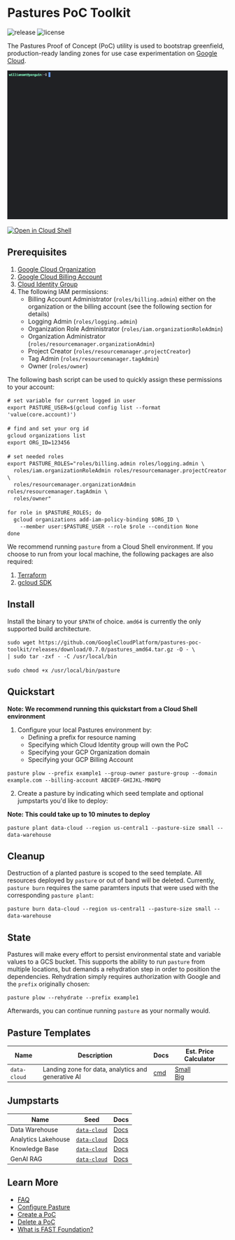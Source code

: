 # Pastures PoC Toolkit

![release](https://img.shields.io/github/v/release/googlecloudplatform/pastures-poc-toolkit) ![license](https://img.shields.io/github/license/GoogleCloudPlatform/pastures-poc-toolkit)

The Pastures Proof of Concept (PoC) utility is used to bootstrap greenfield, production-ready landing zones for use case experimentation on [Google Cloud](https://cloud.google.com/).

![demo-gif](assets/demo.gif)

[![Open in Cloud Shell](https://gstatic.com/cloudssh/images/open-btn.svg)](https://shell.cloud.google.com/cloudshell/editor?cloudshell_git_repo=http://github.com/GoogleCloudPlatform/pastures-poc-toolkit.git)

## Prerequisites
1. [Google Cloud Organization](https://cloud.google.com/resource-manager/docs/cloud-platform-resource-hierarchy#organizations)
2. [Google Cloud Billing Account](https://cloud.google.com/billing/docs/how-to/manage-billing-account)
3. [Cloud Identity Group](https://support.google.com/cloudidentity/answer/9400082)
4. The following IAM permissions:
    - Billing Account Administrator (`roles/billing.admin`) either on the organization or the billing account (see the following section for details)
    - Logging Admin (`roles/logging.admin`)
    - Organization Role Administrator (`roles/iam.organizationRoleAdmin`)
    - Organization Administrator (`roles/resourcemanager.organizationAdmin`)
    - Project Creator (`roles/resourcemanager.projectCreator`)
    - Tag Admin (`roles/resourcemanager.tagAdmin`)
    - Owner (`roles/owner`)

The following bash script can be used to quickly assign these permissions to your account:

```shell
# set variable for current logged in user
export PASTURE_USER=$(gcloud config list --format 'value(core.account)')

# find and set your org id
gcloud organizations list
export ORG_ID=123456

# set needed roles
export PASTURE_ROLES="roles/billing.admin roles/logging.admin \
  roles/iam.organizationRoleAdmin roles/resourcemanager.projectCreator \
  roles/resourcemanager.organizationAdmin roles/resourcemanager.tagAdmin \
  roles/owner"

for role in $PASTURE_ROLES; do
  gcloud organizations add-iam-policy-binding $ORG_ID \
    --member user:$PASTURE_USER --role $role --condition None
done
```

We recommend running `pasture` from a Cloud Shell environment. If you choose to run from your local machine, the following packages are also required:
1. [Terraform](https://developer.hashicorp.com/terraform/install)
2. [gcloud SDK](https://cloud.google.com/sdk/docs/install)

## Install

Install the binary to your `$PATH` of choice. `amd64` is currently the only supported build architecture.
<!-- x-release-please-start-version -->
```shell
sudo wget https://github.com/GoogleCloudPlatform/pastures-poc-toolkit/releases/download/0.7.0/pastures_amd64.tar.gz -O - \
| sudo tar -zxf - -C /usr/local/bin

sudo chmod +x /usr/local/bin/pasture
```
<!-- x-release-please-end -->
## Quickstart

**Note: We recommend running this quickstart from a Cloud Shell environment**

1. Configure your local Pastures environment by:
    - Defining a prefix for resource naming
    - Specifying which Cloud Identity group will own the PoC
    - Specifying your GCP Organization domain
    - Specifying your GCP Billing Account

```shell
pasture plow --prefix example1 --group-owner pasture-group --domain example.com --billing-account ABCDEF-GHIJKL-MNOPQ
```

2. Create a pasture by indicating which seed template and optional jumpstarts you'd like to deploy:

**Note: This could take up to 10 minutes to deploy**

```shell
pasture plant data-cloud --region us-central1 --pasture-size small --data-warehouse
```

## Cleanup

Destruction of a planted pasture is scoped to the seed template. All resources deployed by `pasture` or out of band will be deleted. Currently, `pasture burn` requires the same paramters inputs that were used with the corresponding `pasture plant`:

```shell
pasture burn data-cloud --region us-central1 --pasture-size small --data-warehouse
```

## State

Pastures will make every effort to persist environmental state and variable values to a GCS bucket. This supports the ability to run `pasture` from multiple locations, but demands a rehydration step in order to position the dependencies. Rehydration simply requires authorization with Google and the `prefix` originally chosen:

```shell
pasture plow --rehydrate --prefix example1
```

Afterwards, you can continue running `pasture` as your normally would.

## Pasture Templates

| Name | Description | Docs | Est. Price Calculator |
| ---- | ----------- | ---- | --------------------- |
| `data-cloud` | Landing zone for data, analytics and generative AI | [cmd](docs/pasture_plant_data-cloud.md) | [Small](https://cloud.google.com/products/calculator?hl=en&dl=CiQ0Yzc1N2RjNC0yN2QyLTQyMmEtODlkZS0xYzkxNzAyM2JmNTgQCxokMzIxQTgxMTctN0Q3NC00QUU4LUE4NzAtNTJFNDIxMUMyNEYx)<br>[Big](https://cloud.google.com/products/calculator?hl=en&dl=CiRhYzk2Y2MzZS05ZWRkLTRmMDAtYWM5OS1lYmVmN2UyYjY0NTEQCxokRDkwRDA3OTEtNDE2Qi00ODNFLUJFRjctMjU3RTEwNkRCQzE5) |

## Jumpstarts

| Name | Seed | Docs |
| ---- | ---- | ---- |
| Data Warehouse | [`data-cloud`](docs/pasture_plant_data-cloud.md) | [Docs](https://cloud.google.com/architecture/big-data-analytics/data-warehouse) |
| Analytics Lakehouse | [`data-cloud`](docs/pasture_plant_data-cloud.md) | [Docs](https://cloud.google.com/architecture/big-data-analytics/analytics-lakehouse) |
| Knowledge Base | [`data-cloud`](docs/pasture_plant_data-cloud.md) | [Docs](https://cloud.google.com/architecture/ai-ml/generative-ai-knowledge-base) |
| GenAI RAG | [`data-cloud`](docs/pasture_plant_data-cloud.md) | [Docs](https://cloud.google.com/architecture/ai-ml/generative-ai-rag) |

## Learn More

- [FAQ](docs/faq.md)
- [Configure Pasture](docs/pasture_plow.md)
- [Create a PoC](docs/pasture_plant.md)
- [Delete a PoC](docs/pasture_burn.md)
- [What is FAST Foundation?](https://github.com/GoogleCloudPlatform/cloud-foundation-fabric/blob/v29.0.0/fast/README.md)